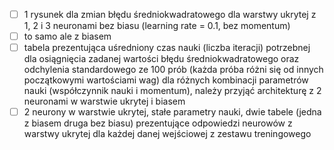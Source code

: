 * [ ] 1 rysunek dla zmian błędu średniokwadratowego dla warstwy ukrytej z 1, 2 i 3 neuronami bez biasu (learning rate = 0.1, bez momentum)
* [ ] to samo ale z biasem
* [ ] tabela prezentująca uśredniony czas nauki (liczba iteracji) potrzebnej dla osiągnięcia zadanej wartości błędu średniokwadratowego oraz odchylenia standardowego ze 100 prób (każda próba różni się od innych początkowymi wartościami wag) dla różnych kombinacji parametrów nauki (współczynnik nauki i momentum), należy przyjąć architekturę z 2 neuronami w warstwie ukrytej i biasem
* [ ] 2 neurony w warstwie ukrytej, stałe parametry nauki, dwie tabele (jedna z biasem druga bez biasu) prezentujące odpowiedzi neurowów z warstwy ukrytej dla każdej danej wejściowej z zestawu treningowego
